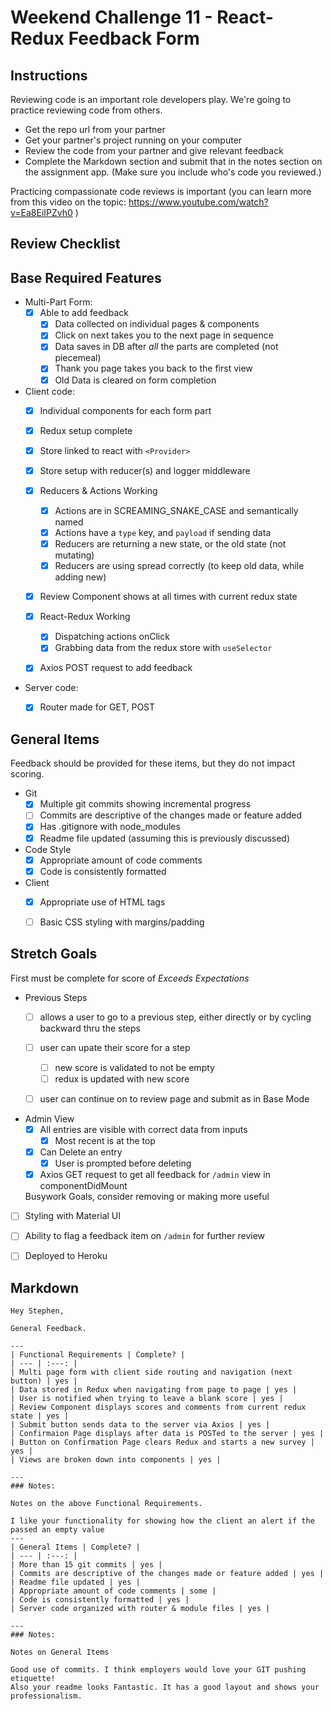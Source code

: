 # Weekend Challenge 11 - React-Redux Feedback Form

## Instructions

Reviewing code is an important role developers play. We're going to practice reviewing code from others.

- Get the repo url from your partner
- Get your partner's project running on your computer
- Review the code from your partner and give relevant feedback
- Complete the Markdown section and submit that in the notes section on the assignment app. (Make sure you include who's code you reviewed.)

Practicing compassionate code reviews is important (you can learn more from this video on the topic: https://www.youtube.com/watch?v=Ea8EiIPZvh0 )

## Review Checklist

## Base Required Features 

- Multi-Part Form:  
  - [x] Able to add feedback
    - [x] Data collected on individual pages & components
    - [x] Click on next takes you to the next page in sequence
    - [x] Data saves in DB after *all* the parts are completed (not piecemeal)
    - [x] Thank you page takes you back to the first view
    - [x] Old Data is cleared on form completion

- Client code:
  - [x]  Individual components for each form part
  - [x]  Redux setup complete
    - [x] Store linked to react with `<Provider>`
    - [x] Store setup with reducer(s) and logger middleware 
  - [x] Reducers & Actions Working
    - [x] Actions are in SCREAMING_SNAKE_CASE and semantically named
    - [x] Actions have a `type` key, and `payload` if sending data
    - [x] Reducers are returning a new state, or the old state (not mutating)
    - [x] Reducers are using spread correctly (to keep old data, while adding new)
  - [x] Review Component shows at all times with current redux state
  - [x] React-Redux Working
    - [x] Dispatching actions onClick
    - [x] Grabbing data from the redux store with `useSelector`
  - [x] Axios POST request to add feedback


- Server code:   
  - [x] Router made for GET, POST


## General Items
Feedback should be provided for these items, but they do not impact scoring.

- Git 
  - [x] Multiple git commits showing incremental progress
  - [ ] Commits are descriptive of the changes made or feature added 
  - [x] Has .gitignore with node_modules
  - [x] Readme file updated (assuming this is previously discussed)
- Code Style 
  - [x] Appropriate amount of code comments
  - [x] Code is consistently formatted
- Client
  - [x] Appropriate use of HTML tags
  - [ ] Basic CSS styling with margins/padding


## Stretch Goals
First must be complete for score of  _Exceeds Expectations_

- Previous Steps
  - [ ] allows a user to go to a previous step, either directly or by cycling backward thru the steps
  - [ ] user can upate their score for a step
    - [ ] new score is validated to not be empty
    - [ ] redux is updated with new score
  - [ ] user can continue on to review page and submit as in Base Mode


- Admin View
  - [x] All entries are visible with correct data from inputs
    - [x] Most recent is at the top
  - [x] Can Delete an entry
    - [x] User is prompted before deleting
  - [x] Axios GET request to get all feedback for `/admin` view in componentDidMount

  Busywork Goals, consider removing or making more useful

- [ ] Styling with Material UI
- [ ] Ability to flag a feedback item on `/admin` for further review
- [ ] Deployed to Heroku


## Markdown

```
Hey Stephen,

General Feedback.

---
| Functional Requirements | Complete? | 
| --- | :---: |
| Multi page form with client side routing and navigation (next button) | yes |
| Data stored in Redux when navigating from page to page | yes |
| User is notified when trying to leave a blank score | yes |
| Review Component displays scores and comments from current redux state | yes |
| Submit button sends data to the server via Axios | yes |
| Confirmaion Page displays after data is POSTed to the server | yes |
| Button on Confirmation Page clears Redux and starts a new survey | yes |
| Views are broken down into components | yes |

---
### Notes:

Notes on the above Functional Requirements.

I like your functionality for showing how the client an alert if the passed an empty value
---
| General Items | Complete? |
| --- | :---: |
| More than 15 git commits | yes |
| Commits are descriptive of the changes made or feature added | yes |
| Readme file updated | yes |
| Appropriate amount of code comments | some |
| Code is consistently formatted | yes |
| Server code organized with router & module files | yes |

---
### Notes:

Notes on General Items

Good use of commits. I think employers would love your GIT pushing etiquette!
Also your readme looks Fantastic. It has a good layout and shows your professionalism.

```
